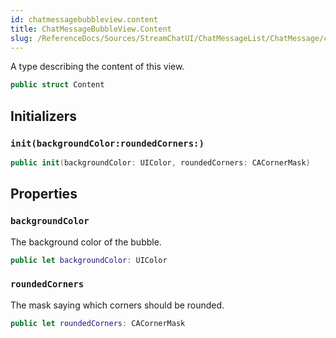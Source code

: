```yaml
---
id: chatmessagebubbleview.content 
title: ChatMessageBubbleView.Content
slug: /ReferenceDocs/Sources/StreamChatUI/ChatMessageList/ChatMessage/chatmessagebubbleview.content
---
```


A type describing the content of this view.

``` swift
public struct Content 
```

## Initializers

### `init(backgroundColor:roundedCorners:)`

``` swift
public init(backgroundColor: UIColor, roundedCorners: CACornerMask) 
```

## Properties

### `backgroundColor`

The background color of the bubble.

``` swift
public let backgroundColor: UIColor
```

### `roundedCorners`

The mask saying which corners should be rounded.

``` swift
public let roundedCorners: CACornerMask
```
